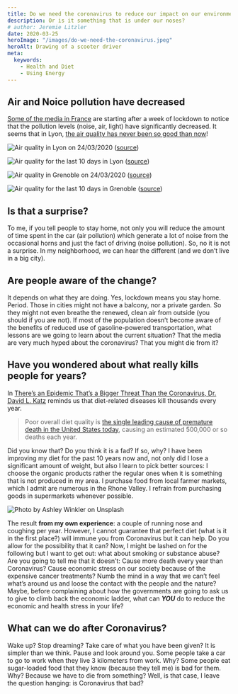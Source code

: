 ```yaml
---
title: Do we need the coronavirus to reduce our impact on our environment?
description: Or is it something that is under our noses?
# author: Jeremie Litzler
date: 2020-03-25
heroImage: "/images/do-we-need-the-coronavirus.jpeg"
heroAlt: Drawing of a scooter driver
meta:
  keywords:
    - Health and Diet
    - Using Energy
---
```


## Air and Noice pollution have decreased

[Some of the media in France](https://www.cnews.fr/france/2020-03-23/pollution-bruit-lumiere-les-effets-inattendus-du-confinement-paris-939284) are starting after a week of lockdown to notice that the pollution levels (noise, air, light) have significantly decreased.
It seems that in Lyon, [the air quality has never been so good than now](https://france3-regions.francetvinfo.fr/auvergne-rhone-alpes/rhone/lyon/coronavirus-confinement-jamais-lyon-qualite-air-n-ete-bonne-1805728.html)!

![Air quality in Lyon on 24/03/2020](/images/do-we-need-the-coronavirus-to-reduce-lyon-pollution.jpg) ([source](https://www.atmo-auvergnerhonealpes.fr/monair/commune/69123))

![Air quality for the last 10 days in Lyon](/images/do-we-need-the-coronavirus-to-reduce-lyon-pollution2.jpg) ([source](https://www.atmo-auvergnerhonealpes.fr/monair/commune/69123))

![Air quality in Grenoble on 24/03/2020](/images/do-we-need-the-coronavirus-to-reduce-grenoble-pollution.jpg) ([source](https://www.atmo-auvergnerhonealpes.fr/monair/commune/38185))

![Air quality for the last 10 days in Grenoble](/images/do-we-need-the-coronavirus-to-reduce-grenoble-pollution2.jpg) ([source](https://www.atmo-auvergnerhonealpes.fr/monair/commune/38185))

## Is that a surprise?

To me, if you tell people to stay home, not only you will reduce the amount of time spent in the car (air pollution) which generate a lot of noise from the occasional horns and just the fact of driving (noise pollution).
So, no it is not a surprise.
In my neighborhood, we can hear the different (and we don’t live in a big city).

## Are people aware of the change?

It depends on what they are doing. Yes, lockdown means you stay home. Period.
Those in cities might not have a balcony, nor a private garden. So they might not even breathe the renewed, clean air from outside (you should if you are not).
If most of the population doesn’t become aware of the benefits of reduced use of gasoline-powered transportation, what lessons are we going to learn about the current situation? That the media are very much hyped about the coronavirus? That you might die from it?

## Have you wondered about what really kills people for years?

In [There’s an Epidemic That’s a Bigger Threat Than the Coronavirus, Dr. David L. Katz](https://heated.medium.com/theres-an-epidemic-that-s-a-bigger-threat-than-the-coronavirus-ce6e0697185b) reminds us that diet-related diseases kill thousands every year.

> Poor overall diet quality is [the single leading cause of premature death in the United States today](https://www.nytimes.com/2019/08/26/opinion/food-nutrition-health-care.html), causing an estimated 500,000 or so deaths each year.

Did you know that? Do you think it is a fad? If so, why?
I have been improving my diet for the past 10 years now and, not only did I lose a significant amount of weight, but also I learn to pick better sources:
I choose the organic products rather the regular ones when it is something that is not produced in my area.
I purchase food from local farmer markets, which I admit are numerous in the Rhone Valley.
I refrain from purchasing goods in supermarkets whenever possible.

![Photo by Ashley Winkler on Unsplash](/images/do-we-need-the-coronavirus-market.jpeg)

The result **from my own experience**: a couple of running nose and coughing per year.
However, I cannot guarantee that perfect diet (what is it in the first place?) will immune you from Coronavirus but it can help. Do you allow for the possibility that it can?
Now, I might be lashed on for the following but I want to get out: what about smoking or substance abuse?
Are you going to tell me that it doesn’t:
Cause more death every year than Coronavirus?
Cause economic stress on our society because of the expensive cancer treatments?
Numb the mind in a way that we can’t feel what’s around us and loose the contact with the people and the nature?
Maybe, before complaining about how the governments are going to ask us to give to climb back the economic ladder, what can **_YOU_** do to reduce the economic and health stress in your life?

## What can we do after Coronavirus?

Wake up? Stop dreaming? Take care of what you have been given?
It is simpler than we think. Pause and look around you.
Some people take a car to go to work when they live 3 kilometers from work. Why?
Some people eat sugar-loaded food that they know (because they tell me) is bad for them. Why? Because we have to die from something?
Well, is that case, I leave the question hanging: is Coronavirus that bad?
